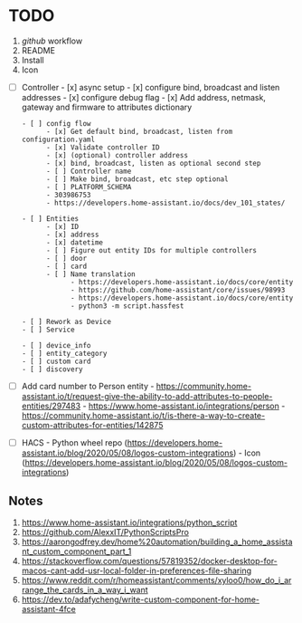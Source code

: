# TODO

1. _github_ workflow
2. README
3. Install
4. Icon

- [ ] Controller
      - [x] async setup
      - [x] configure bind, broadcast and listen addresses
      - [x] configure debug flag
      - [x] Add address, netmask, gateway and firmware to attributes dictionary

      - [ ] config flow
            - [x] Get default bind, broadcast, listen from configuration.yaml
            - [x] Validate controller ID
            - [x] (optional) controller address
            - [x] bind, broadcast, listen as optional second step
            - [ ] Controller name
            - [ ] Make bind, broadcast, etc step optional
            - [ ] PLATFORM_SCHEMA
            - 303986753
            - https://developers.home-assistant.io/docs/dev_101_states/

      - [ ] Entities
            - [x] ID
            - [x] address
            - [x] datetime
            - [ ] Figure out entity IDs for multiple controllers
            - [ ] door
            - [ ] card
            - [ ] Name translation
                  - https://developers.home-assistant.io/docs/core/entity
                  - https://github.com/home-assistant/core/issues/98993
                  - https://developers.home-assistant.io/docs/core/entity
                  - python3 -m script.hassfest

      - [ ] Rework as Device
      - [ ] Service

      - [ ] device_info
      - [ ] entity_category
      - [ ] custom card
      - [ ] discovery

- [ ] Add card number to Person entity
      - https://community.home-assistant.io/t/request-give-the-ability-to-add-attributes-to-people-entities/297483
      - https://www.home-assistant.io/integrations/person
      - https://community.home-assistant.io/t/is-there-a-way-to-create-custom-attributes-for-entities/142875

- [ ] HACS
      - Python wheel repo (https://developers.home-assistant.io/blog/2020/05/08/logos-custom-integrations)
      - Icon (https://developers.home-assistant.io/blog/2020/05/08/logos-custom-integrations)

## Notes

1. https://www.home-assistant.io/integrations/python_script
2. https://github.com/AlexxIT/PythonScriptsPro
3. https://aarongodfrey.dev/home%20automation/building_a_home_assistant_custom_component_part_1
4. https://stackoverflow.com/questions/57819352/docker-desktop-for-macos-cant-add-usr-local-folder-in-preferences-file-sharing
5. https://www.reddit.com/r/homeassistant/comments/xyloo0/how_do_i_arrange_the_cards_in_a_way_i_want
6. https://dev.to/adafycheng/write-custom-component-for-home-assistant-4fce
